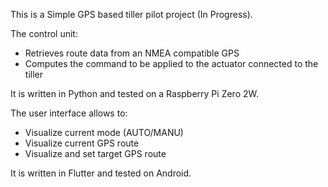 This is a Simple GPS based tiller pilot project (In Progress).

The control unit:
* Retrieves route data from an NMEA compatible GPS
* Computes the command to be applied to the actuator connected to the tiller
  
It is written in Python and tested on a Raspberry Pi Zero 2W.

The user interface allows to:
* Visualize current mode (AUTO/MANU)
* Visualize current GPS route
* Visualize and set target GPS route
  
It is written in Flutter and tested on Android.
